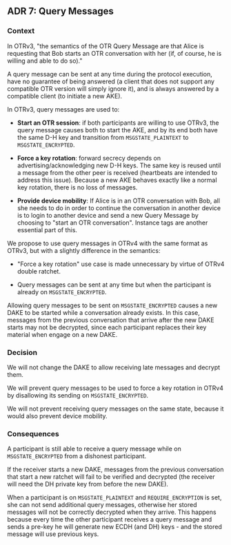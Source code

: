 ## ADR 7: Query Messages

### Context

In OTRv3, "the semantics of the OTR Query Message are that Alice is requesting
that Bob starts an OTR conversation with her (if, of course, he is willing and
able to do so)."

A query message can be sent at any time during the protocol execution, have no
guarantee of being answered (a client that does not support any compatible OTR
version will simply ignore it), and is always answered by a compatible client
(to initiate a new AKE).

In OTRv3, query messages are used to:

  * **Start an OTR session**: if both participants are willing to use OTRv3,
  the query message causes both to start the AKE, and by its end both have the
  same D-H key and transition from `MSGSTATE_PLAINTEXT` to
  `MSGSTATE_ENCRYPTED`.

  * **Force a key rotation**: forward secrecy depends on
  advertising/acknowledging new D-H keys. The same key is reused until a
  message from the other peer is received (heartbeats are intended to address
  this issue). Because a new AKE behaves exactly like a normal key rotation,
  there is no loss of messages.

  * **Provide device mobility**: If Alice is in an OTR conversation with Bob,
  all she needs to do in order to continue the conversation in another device
  is to login to another device and send a new Query Message by choosing to
  "start an OTR conversation". Instance tags are another essential part of
  this.

We propose to use query messages in OTRv4 with the same format as OTRv3, but
with a slightly difference in the semantics:

* "Force a key rotation" use case is made unnecessary by virtue of OTRv4
  double ratchet.

* Query messages can be sent at any time but when the participant is already
  on `MSGSTATE_ENCRYPTED`.

Allowing query messages to be sent on `MSGSTATE_ENCRYPTED` causes a new DAKE
to be started while a conversation already exists. In this case, messages from
the previous conversation that arrive after the new DAKE starts may not be
decrypted, since each participant replaces their key material when engage on a
new DAKE.

### Decision

We will not change the DAKE to allow receiving late messages and decrypt them.

We will prevent query messages to be used to force a key rotation in OTRv4
by disallowing its sending on `MSGSTATE_ENCRYPTED`.

We will not prevent receiving query messages on the same state, because it would
also prevent device mobility.


### Consequences

A participant is still able to receive a query message while on
`MSGSTATE_ENCRYPTED` from a dishonest participant.

If the receiver starts a new DAKE, messages from the previous conversation
that start a new ratchet will fail to be verified and decrypted
(the receiver will need the DH private key from before the new DAKE).

When a participant is on `MSGSTATE_PLAINTEXT` and `REQUIRE_ENCRYPTION` is set,
she can not send additional query messages, otherwise her stored messages will
not be correctly decrypted when they arrive. This happens because every time
the other participant receives a query message and sends a pre-key he will
generate new ECDH (and DH) keys - and the stored message will use previous keys.
